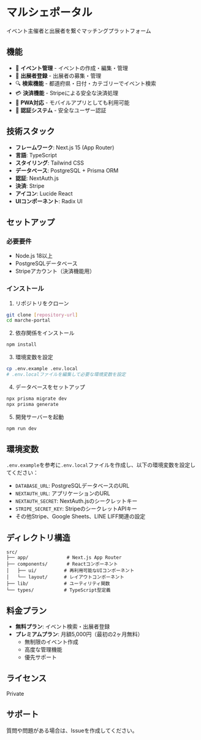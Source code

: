 # マルシェポータル

イベント主催者と出展者を繋ぐマッチングプラットフォーム

## 機能

- 🎪 **イベント管理** - イベントの作成・編集・管理
- 👥 **出展者登録** - 出展者の募集・管理
- 🔍 **検索機能** - 都道府県・日付・カテゴリーでイベント検索
- 💳 **決済機能** - Stripeによる安全な決済処理
- 📱 **PWA対応** - モバイルアプリとしても利用可能
- 🔐 **認証システム** - 安全なユーザー認証

## 技術スタック

- **フレームワーク**: Next.js 15 (App Router)
- **言語**: TypeScript
- **スタイリング**: Tailwind CSS
- **データベース**: PostgreSQL + Prisma ORM
- **認証**: NextAuth.js
- **決済**: Stripe
- **アイコン**: Lucide React
- **UIコンポーネント**: Radix UI

## セットアップ

### 必要要件

- Node.js 18以上
- PostgreSQLデータベース
- Stripeアカウント（決済機能用）

### インストール

1. リポジトリをクローン
```bash
git clone [repository-url]
cd marche-portal
```

2. 依存関係をインストール
```bash
npm install
```

3. 環境変数を設定
```bash
cp .env.example .env.local
# .env.localファイルを編集して必要な環境変数を設定
```

4. データベースをセットアップ
```bash
npx prisma migrate dev
npx prisma generate
```

5. 開発サーバーを起動
```bash
npm run dev
```

## 環境変数

`.env.example`を参考に`.env.local`ファイルを作成し、以下の環境変数を設定してください：

- `DATABASE_URL`: PostgreSQLデータベースのURL
- `NEXTAUTH_URL`: アプリケーションのURL
- `NEXTAUTH_SECRET`: NextAuth.jsのシークレットキー
- `STRIPE_SECRET_KEY`: StripeのシークレットAPIキー
- その他Stripe、Google Sheets、LINE LIFF関連の設定

## ディレクトリ構造

```
src/
├── app/              # Next.js App Router
├── components/       # Reactコンポーネント
│   ├── ui/          # 再利用可能なUIコンポーネント
│   └── layout/      # レイアウトコンポーネント
├── lib/             # ユーティリティ関数
└── types/           # TypeScript型定義
```

## 料金プラン

- **無料プラン**: イベント検索・出展者登録
- **プレミアムプラン**: 月額5,000円（最初の2ヶ月無料）
  - 無制限のイベント作成
  - 高度な管理機能
  - 優先サポート

## ライセンス

Private

## サポート

質問や問題がある場合は、Issueを作成してください。
